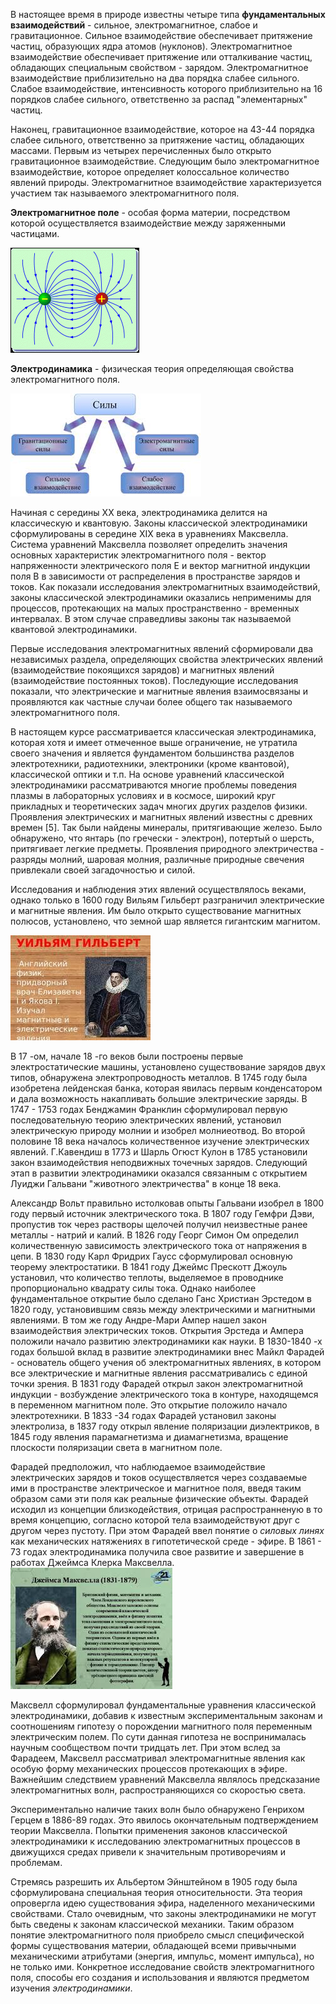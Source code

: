 В настоящее время в природе известны четыре типа **фундаментальных взаимодействий** - сильное, электромагнитное, слабое и гравитационное. Сильное взаимодействие обеспечивает притяжение частиц, образующих ядра атомов (нуклонов). Электромагнитное взаимодействие обеспечивает притяжение или отталкивание частиц, обладающих специальным свойством - зарядом. Электромагнитное взаимодействие приблизительно на два порядка слабее сильного. Слабое взаимодействие, интенсивность которого приблизительно на 16 порядков слабее сильного, ответственно за распад "элементарных" частиц. 

Наконец, гравитационное взаимодействие, которое на 43-44 порядка слабее сильного, ответственно за притяжение частиц, обладающих массами. Первым из четырех перечисленных было открыто гравитационное взаимодействие. Следующим было электромагнитное взаимодействие, которое определяет колоссальное количество явлений природы. Электромагнитное взаимодействие характеризуется участием так называемого электромагнитного поля. 

**Электромагнитное поле** - особая форма материи, посредством которой осуществляется взаимодействие между заряженными частицами. 


![](./images3/el1.png)

**Электродинамика** - физическая теория определяющая свойства электромагнитного поля. 


![](./images3/el2.jpg)

Начиная с середины XX века, электродинамика делится на классическую и квантовую. Законы классической электродинамики сформулированы в середине XIX века в уравнениях Максвелла. Система уравнений Максвелла позволяет определить значения основных характеристик электромагнитного поля - вектор напряженности электрического поля E и вектор магнитной индукции поля B в зависимости от распределения в пространстве зарядов и токов. Как показали исследования электромагнитных взаимодействий, законы классической электродинамики оказались неприменимы для процессов, протекающих на малых пространственно - временных интервалах. В этом случае справедливы законы так называемой квантовой электродинамики.

Первые исследования электромагнитных явлений сформировали два независимых раздела, определяющих свойства электрических явлений (взаимодействие покоящихся зарядов) и магнитных явлений (взаимодействие постоянных токов). Последующие исследования показали, что электрические и магнитные явления взаимосвязаны и проявляются как частные случаи более общего так называемого электромагнитного поля. 

В настоящем курсе рассматривается классическая электродинамика, которая хотя и имеет отмеченное выше ограничение, не утратила своего значения и является фундаментом большинства разделов электротехники, радиотехники, электроники (кроме квантовой), классической оптики и т.п. На основе уравнений классической электродинамики рассматриваются многие проблемы поведения плазмы в лабораторных условиях и в космосе, широкий круг прикладных и теоретических задач многих других разделов физики. Проявления электрических и магнитных явлений известны с древних времен [5]. Так были найдены минералы, притягивающие железо. Было обнаружено, что янтарь (по гречески - электрон), потертый о шерсть, притягивает легкие предметы. Проявления природного электричества - разряды молний, шаровая молния, различные природные свечения привлекали своей загадочностью и силой.

Исследования и наблюдения этих явлений осуществлялось веками, однако только в 1600 году Вильям Гильберт разграничил электрические и магнитные явления. Им было открыто существование магнитных полюсов, установлено, что земной шар является гигантским магнитом.


![](./images3/el3.jpg)

В 17 -ом, начале 18 -го веков были построены первые электростатические машины, установлено существование зарядов двух типов, обнаружена электропроводность металлов. В 1745 году была изобретена лейденская банка, которая явилась первым конденсатором и дала возможность накапливать большие электрические заряды. В 1747 - 1753 годах Бенджамин Франклин сформулировал первую последовательную теорию электрических явлений, установил электрическую природу молнии и изобрел молниеотвод. Во второй половине 18 века началось количественное изучение электрических явлений. Г.Кавендиш в 1773 и Шарль Огюст Кулон в 1785 установили закон взаимодействия неподвижных точечных зарядов. Следующий этап в развитии электродинамики оказался связанным с открытием Луиджи Гальвани "животного электричества" в конце 18 века.

Александр Вольт правильно истолковав опыты Гальвани изобрел в 1800 году первый источник электрического тока. В 1807 году Гемфри Дэви, пропустив ток через растворы щелочей получил неизвестные ранее металлы - натрий и калий. В 1826 году Георг Симон Ом определил количественную зависимость электрического тока от напряжения в цепи. В 1830 году Карл Фридрих Гаусс сформулировал основную теорему электростатики. В 1841 году Джеймс Прескотт Джоуль установил, что количество теплоты, выделяемое в проводнике пропорционально квадрату силы тока. Однако наиболее фундаментальное открытие было сделано Ганс Христиан Эрстедом в 1820 году, установившим связь между электрическими и магнитными явлениями. В том же году Андре-Мари Ампер нашел закон взаимодействия электрических токов. Открытия Эрстеда и Ампера положили начало развитию электродинамики как науки. В 1830-1840 -х годах большой вклад в развитие электродинамики внес Майкл Фарадей - основатель общего учения об электромагнитных явлениях, в котором все электрические и магнитные явления рассматривались с единой точки зрения. В 1831 году Фарадей открыл закон электромагнитной индукции - возбуждение электрического тока в контуре, находящемся в переменном магнитном поле. Это открытие положило начало электротехники. В 1833 -34 годах Фарадей установил законы электролиза, в 1837 году открыл явление поляризации диэлектриков, в 1845 году явления парамагнетизма и диамагнетизма, вращение плоскости поляризации света в магнитном поле. 

Фарадей предположил, что наблюдаемое взаимодействие электрических зарядов и токов осуществляется через создаваемые ими в пространстве электрическое и магнитное поля, введя таким образом сами эти поля как реальные физические объекты. Фарадей исходил из концепции близкодействия, отрицая распространненую в то время концепцию, согласно которой тела взаимодействуют друг с другом через пустоту. При этом Фарадей ввел понятие о *силовых линях* как механических натяжениях в гипотетической среде - эфире. В 1861 - 73 годах электродинамика получила свое развитие и завершение в работах Джеймса Клерка Максвелла. 
![](./images3/el4.jpg)

Максвелл сформулировал фундаментальные уравнения классической электродинамики, добавив к известным экспериментальным законам и соотношениям гипотезу о порождении магнитного поля переменным электрическим полем. По сути данная гипотеза не воспринималась научным сообществом почти тридцать лет. При этом вслед за Фарадеем, Максвелл рассматривал электромагнитные явления как особую форму механических процессов протекающих в эфире. Важнейшим следствием уравнений Максвелла являлось предсказание электромагнитных волн, распространяющихся со скоростью света. 

Экспериментально наличие таких волн было обнаружено Генрихом Герцем в 1886-89 годах. Это явилось окончательным подтверждением теории Максвелла. Попытки применения законов классической электродинамики к исследованию электромагнитных процессов в движущихся средах привели к значительным противоречиям и проблемам.

Стремясь разрешить их Альбертом Эйнштейном в 1905 году была сформулирована специальная теория относительности. Эта теория опровергла идею существования эфира, наделенного механическими свойствами. Стало очевидным, что законы электродинамики не могут быть сведены к законам классической механики. Таким образом понятие электромагнитного поля приобрело смысл специфической формы существования материи, обладающей всеми привычными механическими атрибутами (энергия, импульс, момент импульса), но не только ими. Конкретное исследование свойств электромагнитного поля, способы его создания и использования и являются предметом изучения *электродинамики*.